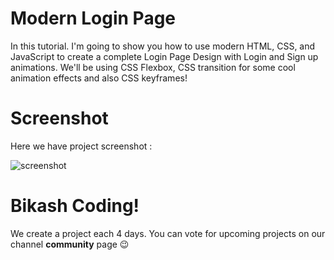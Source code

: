 # Modern Login Page
In this tutorial. I'm going to show you how to use modern HTML, CSS, and JavaScript to create a complete Login Page Design with Login and Sign up animations. We'll be using CSS Flexbox, CSS  transition for some cool animation effects and also CSS keyframes!

# Screenshot
Here we have project screenshot :


![screenshot](https://github.com/bikash0328/Modern-Login-Page/assets/171179870/adb766d1-6179-4b42-8528-1f4849b01fad)

# Bikash Coding!
We create a project each 4 days.
You can vote for upcoming projects on our channel **community** page :wink:
